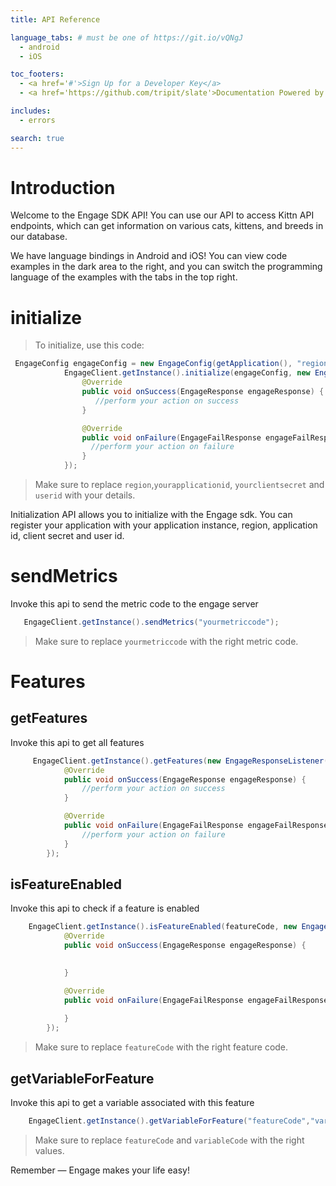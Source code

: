 ```yaml
---
title: API Reference

language_tabs: # must be one of https://git.io/vQNgJ
  - android
  - iOS

toc_footers:
  - <a href='#'>Sign Up for a Developer Key</a>
  - <a href='https://github.com/tripit/slate'>Documentation Powered by Slate</a>

includes:
  - errors

search: true
---
```


# Introduction

Welcome to the Engage SDK API! You can use our API to access Kittn API endpoints, which can get information on various cats, kittens, and breeds in our database.

We have language bindings in Android and iOS! You can view code examples in the dark area to the right, and you can switch the programming language of the examples with the tabs in the top right.


# initialize

> To initialize, use this code:

```java
 EngageConfig engageConfig = new EngageConfig(getApplication(), "region","yourapplicationid","yourclientsecret","userid");
            EngageClient.getInstance().initialize(engageConfig, new EngageResponseListener() {
                @Override
                public void onSuccess(EngageResponse engageResponse) {
                   //perform your action on success
                }

                @Override
                public void onFailure(EngageFailResponse engageFailResponse) {
                  //perform your action on failure
                }
            });
```

> Make sure to replace `region`,`yourapplicationid`, `yourclientsecret` and `userid` with your details.

Initialization API allows you to initialize with the Engage sdk. You can register your application with your application instance, region, application id, client secret and user id.

# sendMetrics

Invoke this api to send the metric code to the engage server

```java
   EngageClient.getInstance().sendMetrics("yourmetriccode");
```

> Make sure to replace `yourmetriccode` with the right metric code.

# Features

## getFeatures

Invoke this api to get all features

```java
     EngageClient.getInstance().getFeatures(new EngageResponseListener() {
            @Override
            public void onSuccess(EngageResponse engageResponse) {
                //perform your action on success
            }

            @Override
            public void onFailure(EngageFailResponse engageFailResponse) {
                //perform your action on failure
            }
        });
```

## isFeatureEnabled

Invoke this api to check if a feature is enabled

```java
    EngageClient.getInstance().isFeatureEnabled(featureCode, new EngageResponseListener() {
            @Override
            public void onSuccess(EngageResponse engageResponse) {

              
            }

            @Override
            public void onFailure(EngageFailResponse engageFailResponse) {
             
            }
        });
```
> Make sure to replace `featureCode` with the right feature code.


## getVariableForFeature

Invoke this api to get a variable associated with this feature

```java
    EngageClient.getInstance().getVariableForFeature("featureCode","variableCode");
```
> Make sure to replace `featureCode` and `variableCode` with the right values.


<aside class="success">
Remember — Engage makes your life easy!
</aside>